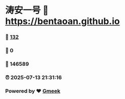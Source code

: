 # 涛安一号 :link: https://bentaoan.github.io 
### :page_facing_up: [132](https://bentaoan.github.io/tag.html) 
### :speech_balloon: 0 
### :hibiscus: 146589 
### :alarm_clock: 2025-07-13 21:31:16 
### Powered by :heart: [Gmeek](https://github.com/Meekdai/Gmeek)

